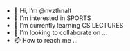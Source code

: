 - 👋 Hi, I’m @nvzthnalt
- 👀 I’m interested in SPORTS
- 🌱 I’m currently learning CS LECTURES 
- 💞️ I’m looking to collaborate on ...
- 📫 How to reach me ... 

<!---
nvzthnalt/nvzthnalt is a ✨ special ✨ repository because its `README.md` (this file) appears on your GitHub profile.
You can click the Preview link to take a look at your changes.
--->
